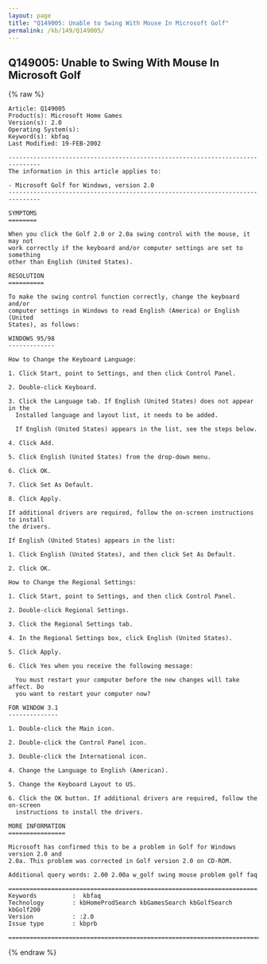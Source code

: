 ```yaml
---
layout: page
title: "Q149005: Unable to Swing With Mouse In Microsoft Golf"
permalink: /kb/149/Q149005/
---
```


## Q149005: Unable to Swing With Mouse In Microsoft Golf

{% raw %}

	Article: Q149005
	Product(s): Microsoft Home Games
	Version(s): 2.0
	Operating System(s): 
	Keyword(s): kbfaq
	Last Modified: 19-FEB-2002
	
	-------------------------------------------------------------------------------
	The information in this article applies to:
	
	- Microsoft Golf for Windows, version 2.0 
	-------------------------------------------------------------------------------
	
	SYMPTOMS
	========
	
	When you click the Golf 2.0 or 2.0a swing control with the mouse, it may not
	work correctly if the keyboard and/or computer settings are set to something
	other than English (United States).
	
	RESOLUTION
	==========
	
	To make the swing control function correctly, change the keyboard and/or
	computer settings in Windows to read English (America) or English (United
	States), as follows:
	
	WINDOWS 95/98
	-------------
	
	How to Change the Keyboard Language:
	
	1. Click Start, point to Settings, and then click Control Panel.
	
	2. Double-click Keyboard.
	
	3. Click the Language tab. If English (United States) does not appear in the
	  Installed language and layout list, it needs to be added.
	
	  If English (United States) appears in the list, see the steps below.
	
	4. Click Add.
	
	5. Click English (United States) from the drop-down menu.
	
	6. Click OK.
	
	7. Click Set As Default.
	
	8. Click Apply.
	
	If additional drivers are required, follow the on-screen instructions to install
	the drivers.
	
	If English (United States) appears in the list:
	
	1. Click English (United States), and then click Set As Default.
	
	2. Click OK.
	
	How to Change the Regional Settings:
	
	1. Click Start, point to Settings, and then click Control Panel.
	
	2. Double-click Regional Settings.
	
	3. Click the Regional Settings tab.
	
	4. In the Regional Settings box, click English (United States).
	
	5. Click Apply.
	
	6. Click Yes when you receive the following message:
	
	  You must restart your computer before the new changes will take affect. Do
	  you want to restart your computer now?
	
	FOR WINDOW 3.1
	--------------
	
	1. Double-click the Main icon.
	
	2. Double-click the Control Panel icon.
	
	3. Double-click the International icon.
	
	4. Change the Language to English (American).
	
	5. Change the Keyboard Layout to US.
	
	6. Click the OK button. If additional drivers are required, follow the on-screen
	  instructions to install the drivers.
	
	MORE INFORMATION
	================
	
	Microsoft has confirmed this to be a problem in Golf for Windows version 2.0 and
	2.0a. This problem was corrected in Golf version 2.0 on CD-ROM.
	
	Additional query words: 2.00 2.00a w_golf swing mouse problem golf faq
	
	======================================================================
	Keywords          :  kbfaq
	Technology        : kbHomeProdSearch kbGamesSearch kbGolfSearch kbGolf200
	Version           : :2.0
	Issue type        : kbprb
	
	=============================================================================
	

{% endraw %}
